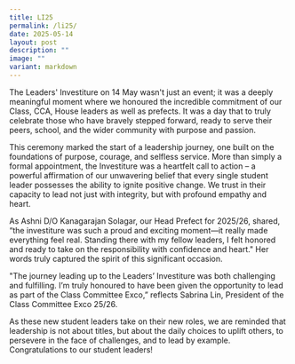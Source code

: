 ```yaml
---
title: LI25
permalink: /li25/
date: 2025-05-14
layout: post
description: ""
image: ""
variant: markdown
---
```

<p>The Leaders' Investiture on 14 May wasn't just an event; it was a deeply meaningful moment where we honoured the incredible commitment of our Class, CCA, House leaders as well as prefects. It was a day that to truly celebrate those who have bravely stepped forward, ready to serve their peers, school, and the wider community with purpose and passion.</p>
<p>This ceremony marked the start of a leadership journey, one built on the foundations of purpose, courage, and selfless service. More than simply a formal appointment, the Investiture was a heartfelt call to action – a powerful affirmation of our unwavering belief that every single student leader possesses the ability to ignite positive change. We trust in their capacity to lead not just with integrity, but with profound empathy and heart.</p>
<p>As Ashni D/O Kanagarajan Solagar, our Head Prefect for 2025/26, shared, “the investiture was such a proud and exciting moment—it really made everything feel real. Standing there with my fellow leaders, I felt honored and ready to take on the responsibility with confidence and heart." Her words truly captured the spirit of this significant occasion.</p>
<p>"The journey leading up to the Leaders’ Investiture was both challenging and fulfilling. I’m truly honoured to have been given the opportunity to lead as part of the Class Committee Exco,” reflects Sabrina Lin, President of the Class Committee Exco 25/26. </p>
<p>As these new student leaders take on their new roles, we are reminded that leadership is not about titles, but about the daily choices to uplift others, to persevere in the face of challenges, and to lead by example. Congratulations to our student leaders!</p>
